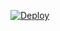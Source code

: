 [![Deploy](https://www.herokucdn.com/deploy/button.svg)](https://heroku.com/deploy?template=https://github.com/hasangans/ASW/)

